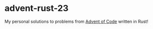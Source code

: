# advent-rust-23
My personal solutions to problems from [Advent of Code](https://adventofcode.com/) written in Rust!
